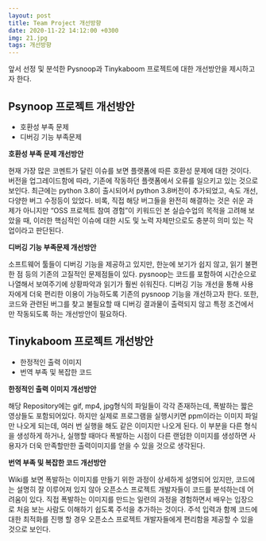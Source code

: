 ```yaml
---
layout: post
title: Team Project 개선방향
date: 2020-11-22 14:12:00 +0300
img: 21.jpg
tags: 개선방향
---
```

앞서 선정 및 분석한 Pysnoop과 Tinykaboom 프로젝트에 대한 개선방안을 제시하고자 한다.

## Psynoop 프로젝트 개선방안
<ul>
      <li>호환성 부족 문제</li>
      <li>디버깅 기능 부족문제</li>
</ul>

<p><strong> 호환성 부족 문제 개선방안 </strong></p>
<p>
현재 가장 많은 코멘트가 달린 이슈를 보면 플랫폼에 따른 호환성 문제에 대한 것이다.
버전을 업그레이드함에 따라, 기존에 작동하던 플랫폼에서 오류를 일으키고 있는 것으로 보인다.
최근에는 python 3.8이 출시되어서 python 3.8버전이 추가되었고, 속도 개선, 다양한 버그 수정등이 있었다.
비록, 직접 해당 버그들을 완전히 해결하는 것은 쉬운 과제가 아니지만 “OSS 프로젝트 참여 경험”이 키워드인
본 실습수업의 목적을 고려해 보았을 때, 이러한 핵심적인 이슈에 대한 시도 및 노력 자체만으로도 충분히 의미 있는 작업이라고 판단된다.
</p>

<p><strong> 디버깅 기능 부족문제 개선방안 </strong></p>
<p>
소프트웨어 툴들이 디버깅 기능을 제공하고 있지만, 한눈에 보기가 쉽지 않고, 읽기 불편한 점 등의 기존의 고질적인 문제점들이 있다.
pysnoop는 코드를 포함하여 시간순으로 나열해서 보여주기에 상황파악과 읽기가 훨씬 쉬워진다.
디버깅 기능 개선을 통해 사용자에게 더욱 편리한 이용이 가능하도록 기존의 pysnoop 기능을 개선하고자 한다.
또한, 코드와 관련된 버그를 찾고 불필요할 때 디버깅 결과물이 출력되지 않고 특정 조건에서만 작동되도록 하는 개선방안이 필요하다.
</p>

## Tinykaboom 프로젝트 개선방안
<ul>
      <li>한정적인 출력 이미지</li>
      <li>번역 부족 및 복잡한 코드</li>
</ul>

<p><strong>한정적인 출력 이미지 개선방안</strong></p>
<p>   
해당 Repository에는 gif, mp4, jpg형식의 파일들이 각각 존재하는데, 폭발하는 짧은 영상들도 포함되어있다.
하지만 실제로 프로그램을 실행시키면 ppm이라는 이미지 파일만 나오게 되는데, 여러 번 실행을 해도 같은 이미지만 나오게 된다.
이 부분을 다른 형식을 생성하게 하거나, 실행할 때마다 폭발하는 시점이 다른 랜덤한 이미지를 생성하면 사용자가 더욱 만족할만한
출력이미지를 얻을 수 있을 것으로 생각된다.
</p>

<p><strong>번역 부족 및 복잡한 코드 개선방안</strong></p>
<p>   
Wiki를 보면 폭발하는 이미지를 만들기 위한 과정이 상세하게 설명되어 있지만,
코드에는 설명히 잘 이루어져 있지 않아 오픈소스 프로젝트 개발자들이 코드를 분석하는데 어려움이 있다.
직접 폭발하는 이미지를 만드는 일련의 과정을 경험하면서 배우는 입장으로 처음 보는 사람도 이해하기 쉽도록 주석을 추가하는 것이다.
주석 입력과 함께 코드에 대한 최적화를 진행 할 경우 오픈소스 프로젝트 개발자들에게 편리함을 제공할 수 있을 것으로 보인다.
</p>
